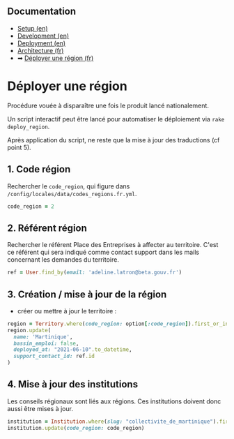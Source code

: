 ## Documentation

* [Setup (en)](01-setup.md)
* [Development (en)](02-development.md)
* [Deployment (en)](03-deployment.md)
* [Architecture (fr)](04-architecture.md)
* ➡ [Déployer une région (fr)](05-deployer-une-region.md)

# Déployer une région

Procédure vouée à disparaître une fois le produit lancé nationalement.

Un script interactif peut être lancé pour automatiser le déploiement via `rake deploy_region`.

Après application du script, ne reste que la mise à jour des traductions (cf point 5).

## 1. Code région

Rechercher le `code_region`, qui figure dans `/config/locales/data/codes_regions.fr.yml`.

```ruby
code_region = 2
```

## 2. Référent région

Rechercher le référent Place des Entreprises à affecter au territoire. C'est ce référent qui sera indiqué comme contact support dans les mails concernant les demandes du territoire.

```ruby
ref = User.find_by(email: 'adeline.latron@beta.gouv.fr')
```

## 3. Création / mise à jour de la région

- créer ou mettre à jour le territoire :

```ruby
region = Territory.where(code_region: option[:code_region]).first_or_initialize
region.update(
  name: 'Martinique',
  bassin_emploi: false,
  deployed_at: "2021-06-10".to_datetime,
  support_contact_id: ref.id
)
```

## 4. Mise à jour des institutions

Les conseils régionaux sont liés aux régions. Ces institutions doivent donc aussi être mises à jour.

```ruby
institution = Institution.where(slug: "collectivite_de_martinique").first_or_initialize
institution.update(code_region: code_region)
```
